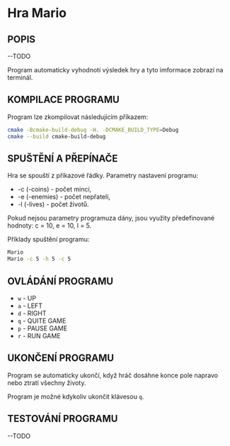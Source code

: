 # Hra Mario

## POPIS

--TODO

Program automaticky vyhodnotí výsledek hry a tyto imformace zobrazí na terminál.

## KOMPILACE PROGRAMU
Program lze zkompilovat následujícím příkazem:
```bash
cmake -Bcmake-build-debug -H. -DCMAKE_BUILD_TYPE=Debug
cmake --build cmake-build-debug
```

## SPUŠTĚNÍ A PŘEPÍNAČE
Hra se spouští z příkazové řádky.
Parametry nastavení programu:
- -c (-coins) - počet minci,
- -e (-enemies) - počet nepřateli,
- -l (-lives) - počet životů.

Pokud nejsou parametry programuza dány, jsou využity předefinované hodnoty: c = 10, e = 10, l = 5.

Příklady spuštění programu: 
```bash
Mario
Mario -c 5 -h 5 -c 5
```

## OVLÁDÁNÍ PROGRAMU

- `w` - UP
- `a` - LEFT
- `d` - RIGHT
- `q` - QUITE GAME
- `p` - PAUSE GAME
- `r` - RUN GAME

## UKONČENÍ PROGRAMU
Program se automaticky ukončí, když hráč dosáhne konce pole napravo nebo ztratí všechny životy.

Program je možné kdykoliv ukončit klávesou `q`.

## TESTOVÁNÍ PROGRAMU

--TODO

[//]: # ()
[//]: # (### Příklad testů pro hru Piškvorky &#40;rozměry 3x3&#41;:)

[//]: # (-	`q`)

[//]: # (-	`1q`)

[//]: # (-	`12q`)

[//]: # (-	`112233q`)

[//]: # (-	`1121223133`		- vyhrává kolečko &#40;hlavní diagonála&#41;)

[//]: # (-	`122113112231`		- vyhrává křížek &#40;sloupec vlevo&#41;)

[//]: # (-	`1221223233111331`	- vyhrává křížek &#40;sloupec vlevo&#41;)

[//]: # (-	`112112223123`		- vyhrává křížek &#40;prostřední řádek&#41;)

[//]: # (-	`311122213113`		- vyhrává kolečko &#40;vedlejší diagonála&#41;, kolečko – chybné zadání)

[//]: # (-	`11121321222331`	- vyhrává kolečko &#40;vedlejší diagonála&#41;)

[//]: # (-	`111222333121321323`	- remíza)

[//]: # (-	`1121311233222332`	- vyhrává křížek &#40;prostřední sloupec&#41;)

[//]: # (-	`13s2223z1133`		- vyhrává kolečko &#40;sloupec vpravo&#41;)

[//]: # (-	`1121122213`		- vyhrává kolečko &#40;horní řádek&#41;)

[//]: # (-	`3122211133132232` 	- vyhrává kolečko &#40;dolní řádek&#41;, kolečko – chybné zadání)

[//]: # (-	`1122213113123223`	- remíza)

[//]: # (### Příklad testů pro hru Piškvorky &#40;rozměry 7x5, 4 značky v řadě&#41;:)

[//]: # (-	`112212132333344521445553463526154325`		- vyhrává křížek)

[//]: # (-	`112212231314243515173351162644534352544527`	- remíza)

[//]: # (### Příklad testů pro hru Piškvorky &#40;rozměry 7x5, 5 značek v řadě&#41;:)

[//]: # (-	`11221223212431252613415133353246574217522753544337474445151634`	- remíza)

[//]: # (-	`1122122321243125261341513335324657421752275354433747441516453455`	- vyhrává křížek)

[//]: # (-	`1122122313142435151733511626445343525445273442`			- vyhrává kolečko)
